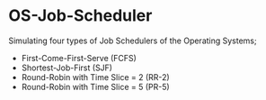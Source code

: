 # OS-Job-Scheduler
Simulating four types of Job Schedulers of the Operating Systems; 
- First-Come-First-Serve (FCFS)
- Shortest-Job-First (SJF)
- Round-Robin with Time Slice = 2 (RR-2)
- Round-Robin with Time Slice = 5 (PR-5)


